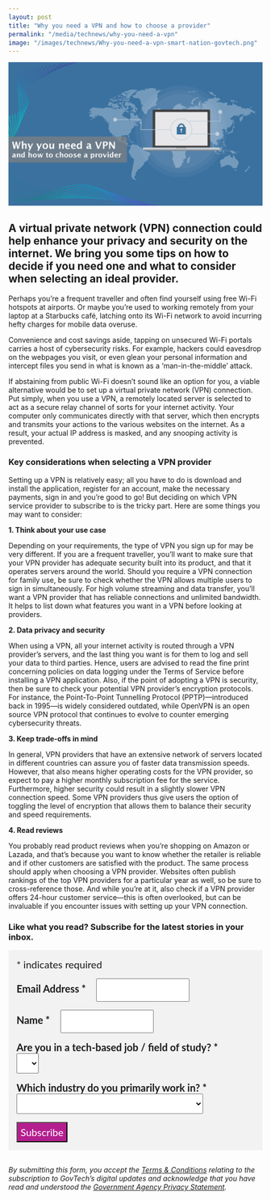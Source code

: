 ```yaml
---
layout: post
title: "Why you need a VPN and how to choose a provider"
permalink: "/media/technews/why-you-need-a-vpn"
image: "/images/technews/Why-you-need-a-vpn-smart-nation-govtech.png"
---
```


![Why you need a VPN in a Smart Nation with tips from GovTech](/images/technews/Why-you-need-a-vpn-smart-nation-govtech.png)

A virtual private network (VPN) connection could help enhance your privacy and security on the internet. We bring you some tips on how to decide if you need one and what to consider when selecting an ideal provider.
---
Perhaps you’re a frequent traveller and often find yourself using free Wi-Fi hotspots at airports. Or maybe you’re used to working remotely from your laptop at a Starbucks café, latching onto its Wi-Fi network to avoid incurring hefty charges for mobile data overuse.

Convenience and cost savings aside, tapping on unsecured Wi-Fi portals carries a host of cybersecurity risks. For example, hackers could eavesdrop on the webpages you visit, or even glean your personal information and intercept files you send in what is known as a ‘man-in-the-middle’ attack.

If abstaining from public Wi-Fi doesn’t sound like an option for you, a viable alternative would be to set up a virtual private network (VPN) connection. Put simply, when you use a VPN, a remotely located server is selected to act as a secure relay channel of sorts for your internet activity. Your computer only communicates directly with that server, which then encrypts and transmits your actions to the various websites on the internet. As a result, your actual IP address is masked, and any snooping activity is prevented.


### Key considerations when selecting a VPN provider

Setting up a VPN is relatively easy; all you have to do is download and install the application, register for an account, make the necessary payments, sign in and you’re good to go! But deciding on which VPN service provider to subscribe to is the tricky part. Here are some things you may want to consider:


**1. Think about your use case**

Depending on your requirements, the type of VPN you sign up for may be very different. If you are a frequent traveller, you’ll want to make sure that your VPN provider has adequate security built into its product, and that it operates servers around the world. Should you require a VPN connection for family use, be sure to check whether the VPN allows multiple users to sign in simultaneously. For high volume streaming and data transfer, you’ll want a VPN provider that has reliable connections and unlimited bandwidth. It helps to list down what features you want in a VPN before looking at providers.


**2. Data privacy and security**

When using a VPN, all your internet activity is routed through a VPN provider’s servers, and the last thing you want is for them to log and sell your data to third parties.  Hence, users are advised to read the fine print concerning policies on data logging under the Terms of Service before installing a VPN application. Also, if the point of adopting a VPN is security, then be sure to check your potential VPN provider’s encryption protocols. For instance, the Point-To-Point Tunnelling Protocol (PPTP)—introduced back in 1995—is widely considered outdated, while OpenVPN is an open source VPN protocol that continues to evolve to counter emerging cybersecurity threats. 


**3. Keep trade-offs in mind**

In general, VPN providers that have an extensive network of servers located in different countries can assure you of faster data transmission speeds. However, that also means higher operating costs for the VPN provider, so expect to pay a higher monthly subscription fee for the service. Furthermore, higher security could result in a slightly slower VPN connection speed. Some VPN providers thus give users the option of toggling the level of encryption that allows them to balance their security and speed requirements. 


**4. Read reviews** 

You probably read product reviews when you’re shopping on Amazon or Lazada, and that’s because you want to know whether the retailer is reliable and if other customers are satisfied with the product. The same process should apply when choosing a VPN provider. Websites often publish rankings of the top VPN providers for a particular year as well, so be sure to cross-reference those. And while you’re at it, also check if a VPN provider offers 24-hour customer service—this is often overlooked, but can be invaluable if you encounter issues with setting up your VPN connection.


### **Like what you read? Subscribe for the latest stories in your inbox.**

<!-- Begin Mailchimp Signup Form -->
<link href="//cdn-images.mailchimp.com/embedcode/classic-10_7.css" rel="stylesheet" type="text/css">
<style type="text/css">
#mc_embed_signup {
	background: #f2f2f2; 
	clear: left; 
	font: 20px Lato,sans-serif;
	margin-bottom: 16px;
	padding: 16px;
	display: inline-block;
}
#mc_embed_signup .indicates-required {
        margin-bottom: 16px;
}
#mc_embed_signup .mc-field-group {
        margin-bottom: 16px;
	margin-right: 16px;
	width: inherit;
}
ul, li{
    list-style:none;
    list-style-type:none;
}
label {
        font-weight: bold;
	margin-bottom: 16px;
	margin-right: 16px;
}
input {
        height: 40px;
}
select {
        height: 40px;
}
option {
        font:20px Lato,sans-serif;
	height: 40px;
}
input[type='radio'] {
  height: 14px;
  width: 14px;
  vertical-align: middle;
  margin-right: 14px;
  margin-left: 4px;
}
#mc_embed_signup .button {
        background-color: #B41E8E;
	font:20px Lato,sans-serif;
        color: #ffffff;
}
#mc_embed_signup form {
    padding: 0;
}	
</style>
<div id="mc_embed_signup">
<form action="https://tech.us16.list-manage.com/subscribe/post?u=9326ff42459737140a6baa881&amp;id=8b7e185878" method="post" id="mc-embedded-subscribe-form" name="mc-embedded-subscribe-form" class="validate" target="_blank" novalidate>
    <div id="mc_embed_signup_scroll">
	
<div class="indicates-required">
	<span class="asterisk">*</span> indicates required
</div>
<div class="mc-field-group">
	<label for="mce-EMAIL"
	       >Email Address  <span class="asterisk">*</span>
</label>
	<input 
	       type="email" 
	       value="" 
	       name="EMAIL" 
	       class="required email" 
	       id="mce-EMAIL"
	/>
</div>
<div class="mc-field-group">
	<label for="mce-FNAME"
	       >Name  <span class="asterisk">*</span>
</label>
	<input 
	       type="text" 
	       value="" 
	       name="FNAME" 
	       class="required" 
	       id="mce-FNAME"
	/>
</div>
<div class="mc-field-group">
	<label for="mce-TECH"
	       >Are you in a tech-based job / field of study?  
	       <span class="asterisk">*</span>
</label>
	<select name="TECH" class="required" id="mce-TECH">
	<option value=""></option>
	<option value="Yes">Yes</option>
	<option value="No">No</option>
</select>
</div>
<div class="mc-field-group">
	<label for="mce-INDUSTRY"
	       >Which industry do you primarily work in?  <span class="asterisk">*</span>
</label>
	<select name="INDUSTRY" class="required" id="mce-INDUSTRY">
	<option value=""></option>
	<option value="Manufacturing - Energy &amp; Chemicals">Manufacturing - Energy &amp; Chemicals</option>
<option value="Manufacturing - Precision Engineering">Manufacturing - Precision Engineering</option>
<option value="Manufacturing - Marine &amp; Offshore">Manufacturing - Marine &amp; Offshore</option>
<option value="Manufacturing - Aerospace">Manufacturing - Aerospace</option>
<option value="Manufacturing - Electronics">Manufacturing - Electronics</option>
<option value="Built Environment - Construction &amp; Architecture">Built Environment - Construction &amp; Architecture</option>
<option value="Built Environment - Real Estate">Built Environment - Real Estate</option>
<option value="Built Environment - Cleaning">Built Environment - Cleaning</option>
<option value="Built Environment - Security">Built Environment - Security</option>
<option value="Trade &amp; Connectivity - Logistics">Trade &amp; Connectivity - Logistics</option>
<option value="Trade &amp; Connectivity - Transportation">Trade &amp; Connectivity - Transportation</option>
<option value="Trade &amp; Connectivity - Wholesale Trade">Trade &amp; Connectivity - Wholesale Trade</option>
<option value="Essential Services - Healthcare">Essential Services - Healthcare</option>
<option value="Essential Services - Education">Essential Services - Education</option>
<option value="Professional Services - Professional &amp; Consulting Services">Professional Services - Professional &amp; Consulting Services</option>
<option value="Professional Services - Financial Services">Professional Services - Financial Services</option>
<option value="Professional Services - Infocomm, Technology &amp; Media">Professional Services - Infocomm, Technology &amp; Media</option>
<option value="Lifestyle - Food &amp; Beverage">Lifestyle - Food &amp; Beverage</option>
<option value="Lifestyle - Retail">Lifestyle - Retail</option>
<option value="Lifestyle - Hotels &amp; Tourism">Lifestyle - Hotels &amp; Tourism</option>
<option value="Lifestyle - Food Manufacturing">Lifestyle - Food Manufacturing</option>
<option value="Government">Government</option>
<option value="Other Industry">Other Industry</option>
<option value="Not Applicable">Not Applicable</option>
	</select>
</div>
	<div id="mce-responses" class="clear">
		<div class="response" id="mce-error-response" style="display:none"></div>
		<div class="response" id="mce-success-response" style="display:none"></div>
	</div>    <!-- real people should not fill this in and expect good things - do not remove this or risk form bot signups-->
    <div style="position: absolute; left: -5000px; font:20px Lato,sans-serif;" aria-hidden="true"><input type="text" name="b_9326ff42459737140a6baa881_8b7e185878" tabindex="-1" value=""></div>
    <div class="clear"><input type="submit" value="Subscribe" name="subscribe" id="mc-embedded-subscribe" class="button"></div>
    </div> 
</form>
</div>
<!--End mc_embed_signup-->

*By submitting this form, you accept the [Terms & Conditions](https://www.tech.gov.sg/files/GovTech-Subscription-Terms-Conditions-2021.pdf) relating to the subscription to GovTech’s digital updates and acknowledge that you have read and understood the [Government Agency Privacy Statement](https://www.tech.gov.sg/privacy/).*

